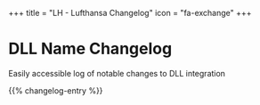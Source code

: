 +++
title = "LH - Lufthansa Changelog"
icon = "fa-exchange"
+++

# DLL Name Changelog
Easily accessible log of notable changes to DLL integration

{{% changelog-entry %}}